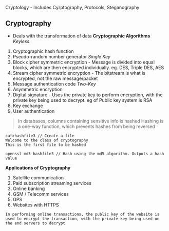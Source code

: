 Cryptology - Includes  Cyrptography, Protocols, Steganography

## Cryptography
- Deals with the transformation of data
**Cryptographic Algorithms**
*Keyless*
1. Cryptographic hash function
2. Pseudo-random number generator
*Single Key*
1. Block cipher symmetric encryption - Message is divided into equal blocks, which are then encrypted individually. eg. DES, Triple DES, AES
2. Stream cipher symmetric encryption  - The bitstream is what is encrypted, not the raw message/packet
3. Message authentication code
*Two-Key*
1. Asymmetric encryption
2. Digital signature - Uses the private key to perform encryption, with the private key being used to decrypt. eg of Public key system is RSA
3. Key exchange
4. User authentication
> In databases, columns containing sensitive info is hashed
> Hashing is a one-way function, which prevents hashes from being reversed

```shell
cat>hashfile3 // Create a file
Welcome to the class of cryptography
This is the first file to be hashed

openssl md5 hashfile3 // Hash using the md5 algorithm. Outputs a hash value
```

**Applications of Cryptography**
1. Satellite communication
2. Paid subscription streaming services
3. Online banking
4. GSM / Telecomm services
5. GPS
6. Websites with HTTPS

`In performing online transactions, the public key of the website is used to encrypt the transaction, with the private key being used on the end servers to decrypt`